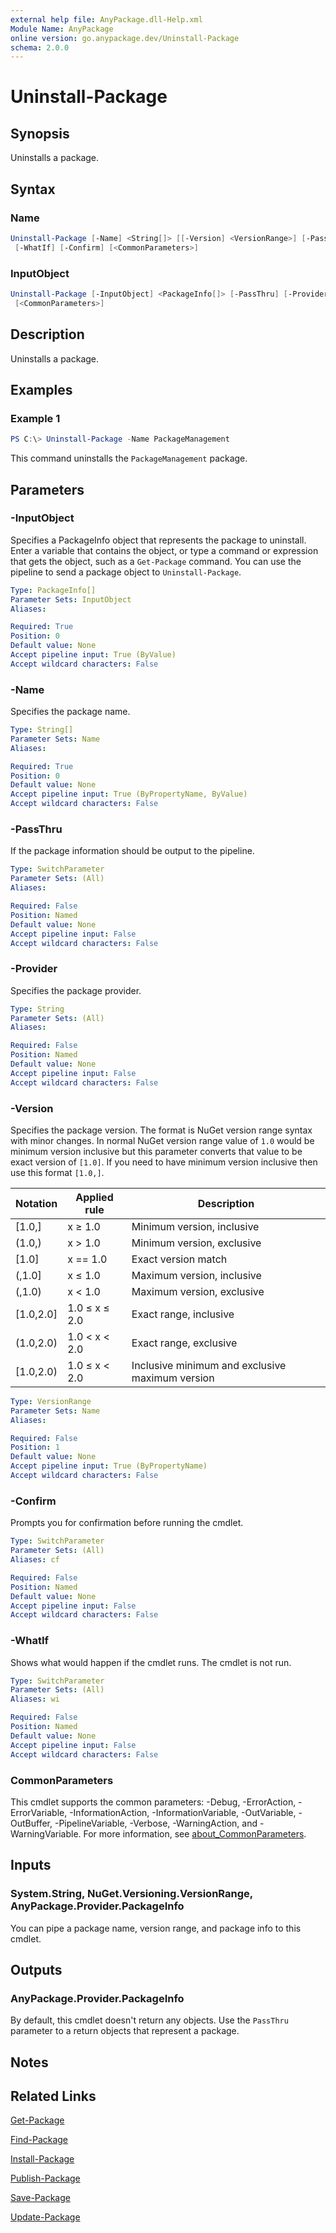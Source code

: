 ```yaml
---
external help file: AnyPackage.dll-Help.xml
Module Name: AnyPackage
online version: go.anypackage.dev/Uninstall-Package
schema: 2.0.0
---
```


# Uninstall-Package

## Synopsis

Uninstalls a package.

## Syntax

### Name

```powershell
Uninstall-Package [-Name] <String[]> [[-Version] <VersionRange>] [-PassThru] [-Provider <String>]
 [-WhatIf] [-Confirm] [<CommonParameters>]
```

### InputObject

```powershell
Uninstall-Package [-InputObject] <PackageInfo[]> [-PassThru] [-Provider <String>] [-WhatIf] [-Confirm]
 [<CommonParameters>]
```

## Description

Uninstalls a package.

## Examples

### Example 1

```powershell
PS C:\> Uninstall-Package -Name PackageManagement
```

This command uninstalls the `PackageManagement` package.

## Parameters

### -InputObject

Specifies a PackageInfo object that represents the package to uninstall.
Enter a variable that contains the object, or type a command or expression that gets the object, such as a `Get-Package` command.
You can use the pipeline to send a package object to `Uninstall-Package`.

```yaml
Type: PackageInfo[]
Parameter Sets: InputObject
Aliases:

Required: True
Position: 0
Default value: None
Accept pipeline input: True (ByValue)
Accept wildcard characters: False
```

### -Name

Specifies the package name.

```yaml
Type: String[]
Parameter Sets: Name
Aliases:

Required: True
Position: 0
Default value: None
Accept pipeline input: True (ByPropertyName, ByValue)
Accept wildcard characters: False
```

### -PassThru

If the package information should be output to the pipeline.

```yaml
Type: SwitchParameter
Parameter Sets: (All)
Aliases:

Required: False
Position: Named
Default value: None
Accept pipeline input: False
Accept wildcard characters: False
```

### -Provider

Specifies the package provider.

```yaml
Type: String
Parameter Sets: (All)
Aliases:

Required: False
Position: Named
Default value: None
Accept pipeline input: False
Accept wildcard characters: False
```

### -Version

Specifies the package version.
The format is NuGet version range syntax with minor changes.
In normal NuGet version range value of `1.0` would be minimum version inclusive but this parameter converts that value to be exact version of `[1.0]`.
If you need to have minimum version inclusive then use this format `[1.0,]`.

| Notation  | Applied rule  | Description                                     |
| --------  | ------------  | -----------                                     |
| [1.0,]    | x ≥ 1.0       | Minimum version, inclusive                      |
| (1.0,)    | x > 1.0       | Minimum version, exclusive                      |
| [1.0]     | x == 1.0      | Exact version match                             |
| (,1.0]    | x ≤ 1.0       | Maximum version, inclusive                      |
| (,1.0)    | x < 1.0       | Maximum version, exclusive                      |
| [1.0,2.0] | 1.0 ≤ x ≤ 2.0 | Exact range, inclusive                          |
| (1.0,2.0) | 1.0 < x < 2.0 | Exact range, exclusive                          |
| [1.0,2.0) | 1.0 ≤ x < 2.0 | Inclusive minimum and exclusive maximum version |

```yaml
Type: VersionRange
Parameter Sets: Name
Aliases:

Required: False
Position: 1
Default value: None
Accept pipeline input: True (ByPropertyName)
Accept wildcard characters: False
```

### -Confirm

Prompts you for confirmation before running the cmdlet.

```yaml
Type: SwitchParameter
Parameter Sets: (All)
Aliases: cf

Required: False
Position: Named
Default value: None
Accept pipeline input: False
Accept wildcard characters: False
```

### -WhatIf

Shows what would happen if the cmdlet runs.
The cmdlet is not run.

```yaml
Type: SwitchParameter
Parameter Sets: (All)
Aliases: wi

Required: False
Position: Named
Default value: None
Accept pipeline input: False
Accept wildcard characters: False
```

### CommonParameters

This cmdlet supports the common parameters: -Debug, -ErrorAction, -ErrorVariable, -InformationAction, -InformationVariable, -OutVariable, -OutBuffer, -PipelineVariable, -Verbose, -WarningAction, and -WarningVariable. For more information, see [about_CommonParameters](http://go.microsoft.com/fwlink/?LinkID=113216).

## Inputs

### System.String, NuGet.Versioning.VersionRange, AnyPackage.Provider.PackageInfo

You can pipe a package name, version range, and package info to this cmdlet.

## Outputs

### AnyPackage.Provider.PackageInfo

By default, this cmdlet doesn't return any objects. Use the `PassThru` parameter to a return objects that represent a package.

## Notes

## Related Links

[Get-Package](Get-Package.md)

[Find-Package](Find-Package.md)

[Install-Package](Install-Package.md)

[Publish-Package](Publish-Package.md)

[Save-Package](Save-Package.md)

[Update-Package](Update-Package.md)
